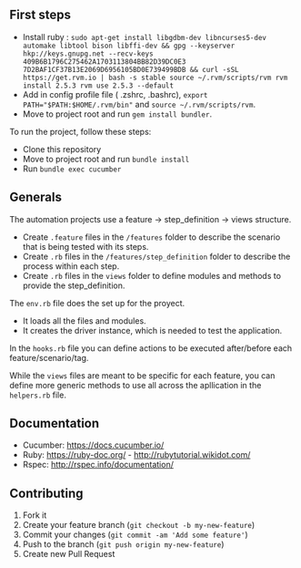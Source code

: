 ## First steps

- Install ruby : `sudo apt-get install libgdbm-dev libncurses5-dev automake libtool bison libffi-dev && gpg --keyserver hkp://keys.gnupg.net --recv-keys 409B6B1796C275462A1703113804BB82D39DC0E3 7D2BAF1CF37B13E2069D6956105BD0E739499BDB && curl -sSL https://get.rvm.io | bash -s stable source ~/.rvm/scripts/rvm rvm install 2.5.3 rvm use 2.5.3 --default`
- Add in config profile file ( .zshrc, .bashrc), `export PATH="$PATH:$HOME/.rvm/bin"` and `source ~/.rvm/scripts/rvm`.
- Move to project root and run `gem install bundler`.

To run the project, follow these steps:

- Clone this repository
- Move to project root and run `bundle install`
- Run `bundle exec cucumber`

## Generals

The automation projects use a feature -> step_definition -> views structure.
- Create `.feature` files in the `/features` folder to describe the scenario that is being tested with its steps.
- Create `.rb` files in the `/features/step_definition` folder to describe the process within each step.
- Create `.rb` files in the `views` folder to define modules and methods to provide the step_definition.

The `env.rb` file does the set up for the proyect.
- It loads all the files and modules.
- It creates the driver instance, which is needed to test the application.

In the `hooks.rb` file you can define actions to be executed after/before each feature/scenario/tag.

While the `views` files are meant to be specific for each feature, you can define more generic methods to use all across the apllication in the `helpers.rb` file.


## Documentation

- Cucumber: https://docs.cucumber.io/
- Ruby: https://ruby-doc.org/ - http://rubytutorial.wikidot.com/
- Rspec: http://rspec.info/documentation/

## Contributing

1. Fork it
2. Create your feature branch (`git checkout -b my-new-feature`)
3. Commit your changes (`git commit -am 'Add some feature'`)
4. Push to the branch (`git push origin my-new-feature`)
5. Create new Pull Request
